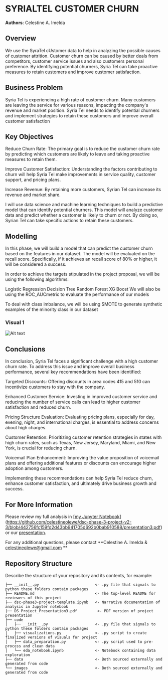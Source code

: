 # SYRIALTEL CUSTOMER CHURN



**Authors**: Celestine A. Imelda

## Overview
We use the SyraTel cUstomer data to help in analyzing the possible causes of customer attrition. Customer churn can be caused by better deals from competitors, customer service issues and also customers personal preference. By identifying potential churners, Syria Tel can take proactive measures to retain customers and improve customer satisfaction.
## Business Problem

Syria Tel is experiencing a high rate of customer churn. Many customers are leaving the service for various reasons, impacting the company's revenue and market position. Syria Tel needs to identify potential churners and implement strategies to retain these customers and improve overall customer satisfaction

## Key Objectives
Reduce Churn Rate: The primary goal is to reduce the customer churn rate by predicting which customers are likely to leave and taking proactive measures to retain them.

Improve Customer Satisfaction: Understanding the factors contributing to churn will help Syria Tel make improvements in service quality, customer support, and pricing plans.

Increase Revenue: By retaining more customers, Syrian Tel can increase its revenue and market share.

I will use data science and machine learning techniques to build a predictive model that can identify potential churners. This model will analyze customer data and predict whether a customer is likely to churn or not. By doing so, Syrian Tel can take specific actions to retain these customers.

## Modelling

In this phase, we will build a model that can predict the customer churn based on the features in our dataset. The model will be evaluated on the recall score. Specifically, if it achieves an recall score of 80% or higher, it will be considered a success.

In order to achieve the targets stipulated in the project proposal, we will be using the following algorithms:

Logistic Regression
Decision Tree
Random Forest
XG Boost
We will also be using the ROC_AUCmetric to evaluate the performance of our models

To deal with class imbalance, we will be using SMOTE to generate synthetic examples of the minority class in our dataset

### Visual 1
![Alt text](image.png)
## Conclusions

In conclusion, Syria Tel faces a significant challenge with a high customer churn rate. To address this issue and improve overall business performance, several key recommendations have been identified:

Targeted Discounts: Offering discounts in area codes 415 and 510 can incentivize customers to stay with the company.

Enhanced Customer Service: Investing in improved customer service and reducing the number of service calls can lead to higher customer satisfaction and reduced churn.

Pricing Structure Evaluation: Evaluating pricing plans, especially for day, evening, night, and international charges, is essential to address concerns about high charges.

Customer Retention: Prioritizing customer retention strategies in states with high churn rates, such as Texas, New Jersey, Maryland, Miami, and New York, is crucial for reducing churn.

Voicemail Plan Enhancement: Improving the value proposition of voicemail plans and offering additional features or discounts can encourage higher adoption among customers.

Implementing these recommendations can help Syria Tel reduce churn, enhance customer satisfaction, and ultimately drive business growth and success.


## For More Information

Please review my full analysis in [[my Jupyter Notebook](./dsc-phase3-project.ipynb)](https://github.com/celestineolewe/dsc-phase-3-project-v2-3/blob/442756fc159fd2d43bb941705d692b0bab910588/presentation3.pdf) or our [presentation](./DS_Project_Presentation3.pdf).

For any additional questions, please contact **Celestine A. Imelda & celestineolewe@gmail.com **

## Repository Structure

Describe the structure of your repository and its contents, for example:

```
├── __init__.py                         <- .py file that signals to python these folders contain packages
├── README.md                           <- The top-level README for reviewers of this project
├── dsc-phase3-project-template.ipynb   <- Narrative documentation of analysis in Jupyter notebook
├── DS_Project_Presentation3.pdf         <- PDF version of project presentation
├── code
│   ├── __init__.py                     <- .py file that signals to python these folders contain packages
│   ├── visualizations.py               <- .py script to create finalized versions of visuals for project
│   ├── data_preparation.py             <- .py script used to pre-process and clean data
│   └── eda_notebook.ipynb              <- Notebook containing data exploration
├── data                                <- Both sourced externally and generated from code
└── images                              <- Both sourced externally and generated from code
```
